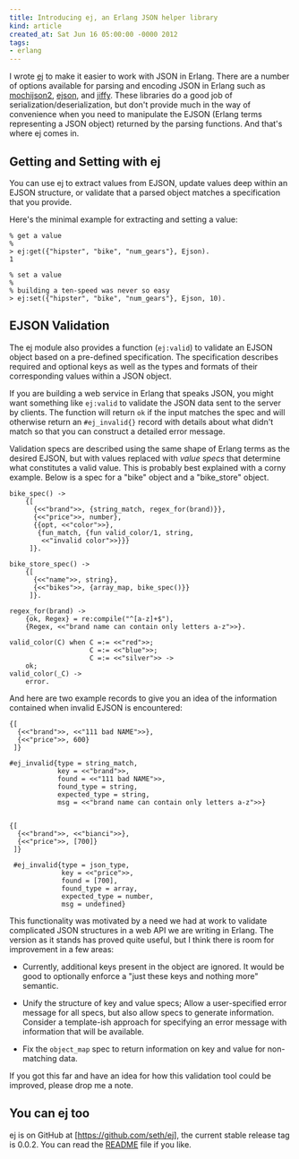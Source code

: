 ```yaml
--- 
title: Introducing ej, an Erlang JSON helper library
kind: article
created_at: Sat Jun 16 05:00:00 -0000 2012
tags:
- erlang
---
```


I wrote [ej][] to make it easier to work with JSON in Erlang. There are a
number of options available for parsing and encoding JSON in Erlang
such as [mochijson2][], [ejson][], and [jiffy][]. These libraries do a
good job of serialization/deserialization, but don't provide much in
the way of convenience when you need to manipulate the EJSON (Erlang
terms representing a JSON object) returned by the parsing
functions. And that's where ej comes in.

[mochijson2]: https://github.com/mochi/mochiweb
[ejson]: https://github.com/benoitc/ejson
[jiffy]: https://github.com/davisp/jiffy
[ej]: https://github.com/seth/ej/

## Getting and Setting with ej ##

You can use ej to extract values from EJSON, update values deep within
an EJSON structure, or validate that a parsed object matches a
specification that you provide.

Here's the minimal example for extracting and setting a value:

    % get a value
    %
    > ej:get({"hipster", "bike", "num_gears"}, Ejson).
    1

    % set a value
    %
    % building a ten-speed was never so easy
    > ej:set({"hipster", "bike", "num_gears"}, Ejson, 10).


## EJSON Validation ##

The ej module also provides a function (`ej:valid`) to validate an
EJSON object based on a pre-defined specification. The specification
describes required and optional keys as well as the types and formats
of their corresponding values within a JSON object.

If you are building a web service in Erlang that speaks JSON, you
might want something like `ej:valid` to validate the JSON data sent to
the server by clients. The function will return `ok` if the input
matches the spec and will otherwise return an `#ej_invalid{}` record
with details about what didn't match so that you can construct a
detailed error message.

Validation specs are described using the same shape of Erlang terms as
the desired EJSON, but with values replaced with _value specs_ that
determine what constitutes a valid value. This is probably best
explained with a corny example. Below is a spec for a "bike" object
and a "bike_store" object.

    bike_spec() ->
        {[
          {<<"brand">>, {string_match, regex_for(brand)}},
          {<<"price">>, number},
          {{opt, <<"color">>},
           {fun_match, {fun valid_color/1, string,
            <<"invalid color">>}}}
         ]}.
    
    bike_store_spec() ->
        {[
          {<<"name">>, string},
          {<<"bikes">>, {array_map, bike_spec()}}
         ]}.
    
    regex_for(brand) ->
        {ok, Regex} = re:compile("^[a-z]+$"),
        {Regex, <<"brand name can contain only letters a-z">>}.
    
    valid_color(C) when C =:= <<"red">>;         
                        C =:= <<"blue">>;
                        C =:= <<"silver">> ->
        ok;
    valid_color(_C) ->
        error.

And here are two example records to give you an idea of the
information contained when invalid EJSON is encountered:

    {[
      {<<"brand">>, <<"111 bad NAME">>},
      {<<"price">>, 600}
     ]}

    #ej_invalid{type = string_match,
                key = <<"brand">>,
                found = <<"111 bad NAME">>,
                found_type = string,
                expected_type = string,
                msg = <<"brand name can contain only letters a-z">>}


    {[
      {<<"brand">>, <<"bianci">>},
      {<<"price">>, [700]}
     ]}
     
     #ej_invalid{type = json_type,
                 key = <<"price">>,
                 found = [700],
                 found_type = array,
                 expected_type = number,
                 msg = undefined}

This functionality was motivated by a need we had at work to validate
complicated JSON structures in a web API we are writing in Erlang. The
version as it stands has proved quite useful, but I think there is
room for improvement in a few areas:

* Currently, additional keys present in the object are ignored. It
  would be good to optionally enforce a "just these keys and nothing
  more" semantic.

* Unify the structure of key and value specs; Allow a user-specified
  error message for all specs, but also allow specs to generate
  information. Consider a template-ish approach for specifying an
  error message with information that will be available.

* Fix the `object_map` spec to return information on key and value for
  non-matching data.

If you got this far and have an idea for how this validation tool
could be improved, please drop me a note.

## You can ej too ##

ej is on GitHub at [https://github.com/seth/ej], the current stable
release tag is 0.0.2. You can read the [README][] file if you like.

[README]: https://github.com/seth/ej/blob/master/README.org


